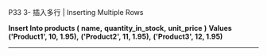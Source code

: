 P33 3- 插入多行 | Inserting Multiple Rows



**Insert Into products (**
					**name,** 
					**quantity_in_stock,**
                    **unit_price**
					**)**
**Values ('Product1', 10, 1.95),**
	   **('Product2', 11, 1.95),**
       **('Product3', 12, 1.95)**
****	

